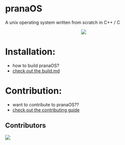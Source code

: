 # pranaOS
A unix operating system written from scratch in C++ / C

<p align="center">
<img src="https://raw.githubusercontent.com/pranaOS/pranaOS/master/pranaOS/sysroot/res/pranaos/pranaOS.jpg" />
</p>

# Installation:
- how to build pranaOS?
- [check out the build.md](https://github.com/pranaOS/pranaOS/blob/master/docs/build.md)

# Contribution:
- want to contribute to pranaOS??
- [check out the contributing guide](https://github.com/pranaOS/pranaOS/blob/master/docs/contributing.md)

## Contributors

<a href="https://github.com/pranaOS/pranaOS/graphs/contributors">
  <img src="https://contributors-img.web.app/image?repo=pranaOS/pranaOS" />
</a>
